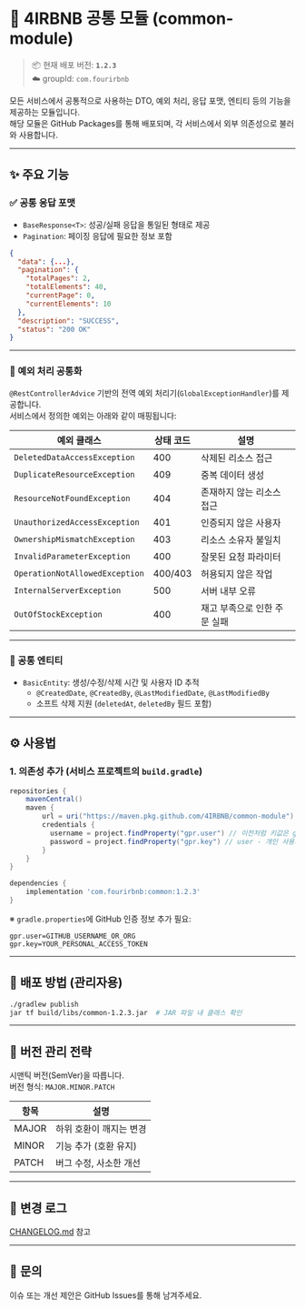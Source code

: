 # 🧱 4IRBNB 공통 모듈 (common-module)

> 📦 현재 배포 버전: **`1.2.3`**  
> ☁️ groupId: `com.fourirbnb`

모든 서비스에서 공통적으로 사용하는 DTO, 예외 처리, 응답 포맷, 엔티티 등의 기능을 제공하는 모듈입니다.  
해당 모듈은 GitHub Packages를 통해 배포되며, 각 서비스에서 외부 의존성으로 불러와 사용합니다.

---

## ✨ 주요 기능

### ✅ 공통 응답 포맷

- `BaseResponse<T>`: 성공/실패 응답을 통일된 형태로 제공  
- `Pagination`: 페이징 응답에 필요한 정보 포함

```json
{
  "data": {...},
  "pagination": {
    "totalPages": 2,
    "totalElements": 40,
    "currentPage": 0,
    "currentElements": 10
  },
  "description": "SUCCESS",
  "status": "200 OK"
}
```

---

### 🚨 예외 처리 공통화

`@RestControllerAdvice` 기반의 전역 예외 처리기(`GlobalExceptionHandler`)를 제공합니다.  
서비스에서 정의한 예외는 아래와 같이 매핑됩니다:

| 예외 클래스                       | 상태 코드 | 설명 |
|-----------------------------------|-----------|------|
| `DeletedDataAccessException`      | 400       | 삭제된 리소스 접근 |
| `DuplicateResourceException`      | 409       | 중복 데이터 생성 |
| `ResourceNotFoundException`       | 404       | 존재하지 않는 리소스 접근 |
| `UnauthorizedAccessException`     | 401       | 인증되지 않은 사용자 |
| `OwnershipMismatchException`      | 403       | 리소스 소유자 불일치 |
| `InvalidParameterException`       | 400       | 잘못된 요청 파라미터 |
| `OperationNotAllowedException`    | 400/403   | 허용되지 않은 작업 |
| `InternalServerException`         | 500       | 서버 내부 오류 |
| `OutOfStockException`             | 400       | 재고 부족으로 인한 주문 실패 |

---

### 🧩 공통 엔티티

- `BasicEntity`: 생성/수정/삭제 시간 및 사용자 ID 추적  
  - `@CreatedDate`, `@CreatedBy`, `@LastModifiedDate`, `@LastModifiedBy`  
  - 소프트 삭제 지원 (`deletedAt`, `deletedBy` 필드 포함)

---

## ⚙️ 사용법

### 1. 의존성 추가 (서비스 프로젝트의 `build.gradle`)

```groovy
repositories {
    mavenCentral()
    maven {
        url = uri("https://maven.pkg.github.com/4IRBNB/common-module")
        credentials {
          username = project.findProperty("gpr.user") // 이전처럼 키값은 gradle.properties 로 관리
          password = project.findProperty("gpr.key") // user - 개인 사용자(닉네임) / key - 개인 토큰
		}
    }
}

dependencies {
    implementation 'com.fourirbnb:common:1.2.3'
}
```

※ `gradle.properties`에 GitHub 인증 정보 추가 필요:

```properties
gpr.user=GITHUB_USERNAME_OR_ORG
gpr.key=YOUR_PERSONAL_ACCESS_TOKEN
```

---

## 🚀 배포 방법 (관리자용)

```bash
./gradlew publish
jar tf build/libs/common-1.2.3.jar  # JAR 파일 내 클래스 확인
```

---

## 📌 버전 관리 전략

시맨틱 버전(SemVer)을 따릅니다.  
버전 형식: `MAJOR.MINOR.PATCH`

| 항목 | 설명 |
|------|------|
| MAJOR | 하위 호환이 깨지는 변경 |
| MINOR | 기능 추가 (호환 유지) |
| PATCH | 버그 수정, 사소한 개선 |

---

## 📄 변경 로그

[CHANGELOG.md](./CHANGELOG.md) 참고

---

## 🙋 문의

이슈 또는 개선 제안은 GitHub Issues를 통해 남겨주세요.
